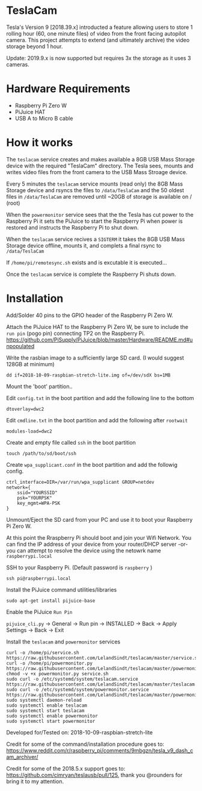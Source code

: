 # TeslaCam
Tesla's Version 9 [2018.39.x] introducted a feature allowing users to store 1 rolling hour (60, one minute files) of video from the front facing autopilot camera. This project attempts to extend (and ultimately archive) the video storage beyond 1 hour.

Update: 2019.9.x is now supported but requires 3x the storage as it uses 3 cameras.

# Hardware Requirements
* Raspberry Pi Zero W
* PiJuice HAT
* USB A to Micro B cable

# How it works

The ```teslacam``` service creates and makes available a 8GB USB Mass Storage device with the required "TeslaCam" directory. The Tesla sees, mounts and writes video files from the front camera to the USB Mass Stroage device.

Every 5 minutes the ```teslacam``` service mounts (read only) the 8GB Mass Storage device and rsyncs the files to ```/data/TeslaCam``` and the 50 oldest files in ```/data/TeslaCam``` are removed until ~20GB of storage is available on / (root)

When the ```powermonitor``` service sees that the the Tesla has cut power to the Raspberry Pi it sets the PiJuice to start the Raspberry Pi when power is restored and instructs the Raspberry Pi to shut down. 

When the ```teslacam``` service recives a ```SIGTERM``` it takes the 8GB USB Mass Storage device offline, mounts it, and complets a final rsync to ```/data/TeslaCam```

If ```/home/pi/remotesync.sh``` exists and is excutable it is executed...

Once the ```teslacam``` service is complete the Raspberry Pi shuts down. 

# Installation

Add/Solder 40 pins to the GPIO header of the Raspberry Pi Zero W.

Attach the PiJuice HAT to the Raspberry Pi Zero W, be sure to include the ```run pin``` (pogo pin) connecting TP2 on the Raspberry Pi. https://github.com/PiSupply/PiJuice/blob/master/Hardware/README.md#unpopulated

Write the rasbian image to a sufficiently large SD card. (I would suggest 128GB at minimum)

```dd if=2018-10-09-raspbian-stretch-lite.img of=/dev/sdX bs=1MB```

Mount the 'boot' partition.. 

Edit ```config.txt``` in the boot partition and add the following line to the bottom

```dtoverlay=dwc2```

Edit ```cmdline.txt``` in the boot partition and add the following after ```rootwait```

```modules-load=dwc2```

Create and empty file called ```ssh``` in the boot partition

```touch /path/to/sd/boot/ssh```

Create ```wpa_supplicant.conf``` in the boot partition and add the followig config.

```
ctrl_interface=DIR=/var/run/wpa_supplicant GROUP=netdev
network={
    ssid="YOURSSID"
    psk="YOURPSK"
    key_mgmt=WPA-PSK
}
```

Unmount/Eject the SD card from your PC and use it to boot your Raspberry Pi Zero W.

At this point the Rraspberry Pi should boot and join your Wifi Network. You can find the IP address of your device from your router/DHCP server -or- you can attempt to resolve the device using the netowrk name ```raspberrypi.local```

SSH to your Raspberry Pi. (Default password is ```raspberry``` )

```ssh pi@raspberrypi.local```

Install the PiJuice command utilities/libraries 

```sudo apt-get install pijuice-base```

Enable the PiJuice ```Run Pin```

```pijuice_cli.py``` -> General -> Run pin -> INSTALLED -> Back -> Apply Settings -> Back -> Exit

Install the ```teslacam```  and ```powermonitor``` services

```
curl -o /home/pi/service.sh https://raw.githubusercontent.com/LelandSindt/teslacam/master/service.sh
curl -o /home/pi/powermonitor.py https://raw.githubusercontent.com/LelandSindt/teslacam/master/powermonitor.py
chmod -v +x powermonitor.py service.sh
sudo curl -o /etc/systemd/system/teslacam.service https://raw.githubusercontent.com/LelandSindt/teslacam/master/teslacam.service
sudo curl -o /etc/systemd/system/powermonitor.service https://raw.githubusercontent.com/LelandSindt/teslacam/master/powermonitor.service
sudo systemctl daemon-reload
sudo systemctl enable teslacam
sudo systemctl start teslacam
sudo systemctl enable powermonitor
sudo systemctl start powermonitor
```


Developed for/Tested on: 2018-10-09-raspbian-stretch-lite

Credit for some of the command/installation procedure goes to: https://www.reddit.com/r/raspberry_pi/comments/9mbgzn/tesla_v9_dash_cam_archiver/

Credit for some of the 2018.5.x support goes to: https://github.com/cimryan/teslausb/pull/125, thank you @rounders for bring it to my attention.

